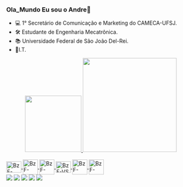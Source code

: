 ### Ola_Mundo Eu sou o Andre👋
- 💻 1° Secretário de Comunicação e Marketing do CAMECA-UFSJ.
- 🛠️ Estudante de Engenharia Mecatrônica.
- 📚 Universidade Federal de São João Del-Rei.
- 🧠I.T.
<div align="center">
  <a href="https://github.com/andrebzf">
  <img height="150em" src="https://github-readme-stats.vercel.app/api?username=andrebzf&show_icons=true&theme=prussian&include_all_commits=true&count_private=true"/>
  <img height="250em" src="https://github-readme-stats.vercel.app/api/top-langs/?username=andrebzf&layout=compact&langs_count=7&theme=prussian"/>
</div>
<div style="display: inline_block"><br>
  <img align="center" alt="BzF-C++" height="30" width="40" src="https://cdn.jsdelivr.net/gh/devicons/devicon/icons/cplusplus/cplusplus-original.svg">
  <img align="center" alt="BzF-Win" heght="30" width="40" src="https://cdn.jsdelivr.net/gh/devicons/devicon/icons/arduino/arduino-original.svg">
  <img align="center" alt="BzF-Win" heght="30" width="40" src="https://cdn.jsdelivr.net/gh/devicons/devicon/icons/rstudio/rstudio-original.svg">
  <img align="center" alt="BzF-VS" height="30" width="40" src="https://cdn.jsdelivr.net/gh/devicons/devicon/icons/vscode/vscode-original.svg">
  <img align="center" alt="BzF-Win" heght="30" width="40" src="https://cdn.jsdelivr.net/gh/devicons/devicon/icons/photoshop/photoshop-line.svg">
  <img align="center" alt="BzF-Win" heght="30" width="40" src="https://cdn.jsdelivr.net/gh/devicons/devicon/icons/premierepro/premierepro-original.svg">
</div>
  
 
<div> 
  <a href="https://www.instagram.com/andrebzf/" target="_blank"><img src="https://img.shields.io/badge/-Instagram-%23E4405F?style=for-the-badge&logo=instagram&logoColor=white" target="_blank"></a>
  <a href = "mailto:obarbozafarias@gmail.com"><img src="https://img.shields.io/badge/-Gmail-%23333?style=for-the-badge&logo=gmail&logoColor=white" target="_blank"></a>
  <a href="https://www.linkedin.com/in/andrebzf" target="_blank"><img src="https://img.shields.io/badge/-LinkedIn-%230077B5?style=for-the-badge&logo=linkedin&logoColor=white" target="_blank"></a> 
  <a href="https://www.reddit.com/user/AndreBzF" target="_blank"><img src="https://img.shields.io/badge/Reddit-FF4500?style=for-the-badge&logo=reddit&logoColor=white" 
target="_blank"></a> 
    <a href="https://github.com/andrebzf" target="_blank"><img src="https://img.shields.io/badge/GitHub-100000?style=for-the-badge&logo=github&logoColor=white" 
target="_blank"></a> 
</div>
